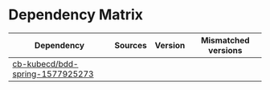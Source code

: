 # Dependency Matrix

Dependency | Sources | Version | Mismatched versions
---------- | ------- | ------- | -------------------
[cb-kubecd/bdd-spring-1577925273](https://github.com/cb-kubecd/bdd-spring-1577925273.git) |  | []() | 
